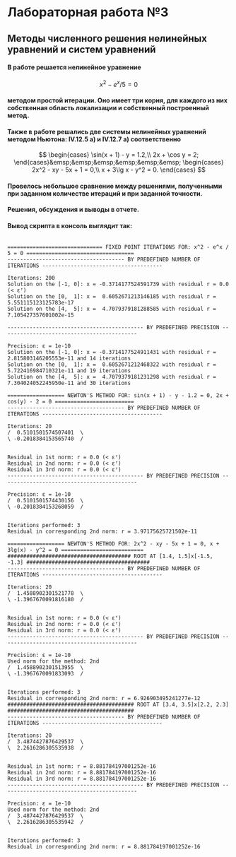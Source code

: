 # Лабораторная работа №3
## Методы численного решения нелинейных уравнений и систем уравнений


#### В работе решается нелинейное уравнение 
$$x^2 - e^x / 5 = 0$$
#### методом простой итерации. Оно имеет три корня, для каждого из них собственная область локализации и собственный построенный метод.


#### Также в работе решались две системы нелинейных уравнений методом Ньютона: **IV.12.5 а)** и **IV.12.7 а)** соответственно
$$
	\begin{cases}
		\sin(x + 1) - y = 1.2,\\
		2x + \cos y = 2;
	\end{cases}&emsp;&emsp;&emsp;&emsp;&emsp;&emsp;
	\begin{cases}
		2x^2 - xy - 5x + 1 = 0,\\
		x + 3\lg x - y^2 = 0.
	\end{cases}
$$

#### Провелось небольшое сравнение между решениями, полученными при заданном количестве итераций и при заданной точности.

#### Решения, обсуждения и выводы в отчете.

#### Вывод скрипта в консоль выглядит так:
```console

============================== FIXED POINT ITERATIONS FOR: x^2 - e^x / 5 = 0 ==================================
------------------------------------- BY PREDEFINED NUMBER OF ITERATIONS --------------------------------------

Iterations: 200
Solution on the [-1, 0]: x = -0.3714177524591739 with residual r = 0.0 (< εᶠ)
Solution on the [0,  1]: x =  0.6052671213146185 with residual r = 5.551115123125783e-17
Solution on the [4,  5]: x =  4.7079379181288585 with residual r = 7.105427357601002e-15

------------------------------------------- BY PREDEFINED PRECISION -------------------------------------------

Precision: ε = 1e-10
Solution on the [-1, 0]: x = -0.3714177524911431 with residual r = 2.815803146205553e-11 and 14 iterations
Solution on the [0,  1]: x =  0.6052671212468322 with residual r = 5.722416984710321e-11 and 19 iterations
Solution on the [4,  5]: x =  4.7079379181231298 with residual r = 7.304024052245950e-11 and 30 iterations

================== NEWTON'S METHOD FOR: sin(x + 1) - y - 1.2 = 0, 2x + cos(y) - 2 = 0 =========================
------------------------------------- BY PREDEFINED NUMBER OF ITERATIONS --------------------------------------

Iterations: 20
/  0.5101501574507401  \
\ -0.2018384153565740  /


Residual in 1st norm: r = 0.0 (< εᶠ)
Residual in 2nd norm: r = 0.0 (< εᶠ)
Residual in 3rd norm: r = 0.0 (< εᶠ)
------------------------------------------- BY PREDEFINED PRECISION -------------------------------------------

Precision: ε = 1e-10
/  0.5101501574430156  \
\ -0.2018384153268059  /


Iterations performed: 3
Residual in corresponding 2nd norm: r = 3.97175625721502e-11

================== NEWTON'S METHOD FOR: 2x^2 - xy - 5x + 1 = 0, x + 3lg(x) - y^2 = 0 ==========================
####################################### ROOT AT [1.4, 1.5]x[-1.5, -1.3] #######################################
------------------------------------- BY PREDEFINED NUMBER OF ITERATIONS --------------------------------------

Iterations: 20
/  1.4588902301521778  \
\ -1.3967670091816180  /


Residual in 1st norm: r = 0.0 (< εᶠ)
Residual in 2nd norm: r = 0.0 (< εᶠ)
Residual in 3rd norm: r = 0.0 (< εᶠ)
------------------------------------------- BY PREDEFINED PRECISION -------------------------------------------

Precision: ε = 1e-10
Used norm for the method: 2nd
/  1.4588902301513955  \
\ -1.3967670091833093  /


Iterations performed: 3
Residual in corresponding 2nd norm: r = 6.926903495241277e-12
######################################## ROOT AT [3.4, 3.5]x[2.2, 2.3] ########################################
------------------------------------- BY PREDEFINED NUMBER OF ITERATIONS --------------------------------------

Iterations: 20
/  3.4874427876429537  \
\  2.2616286305535938  /


Residual in 1st norm: r = 8.881784197001252e-16
Residual in 2nd norm: r = 8.881784197001252e-16
Residual in 3rd norm: r = 8.881784197001252e-16
------------------------------------------- BY PREDEFINED PRECISION -------------------------------------------

Precision: ε = 1e-10
Used norm for the method: 2nd
/  3.4874427876429537  \
\  2.2616286305535942  /


Iterations performed: 3
Residual in corresponding 2nd norm: r = 8.881784197001252e-16

```